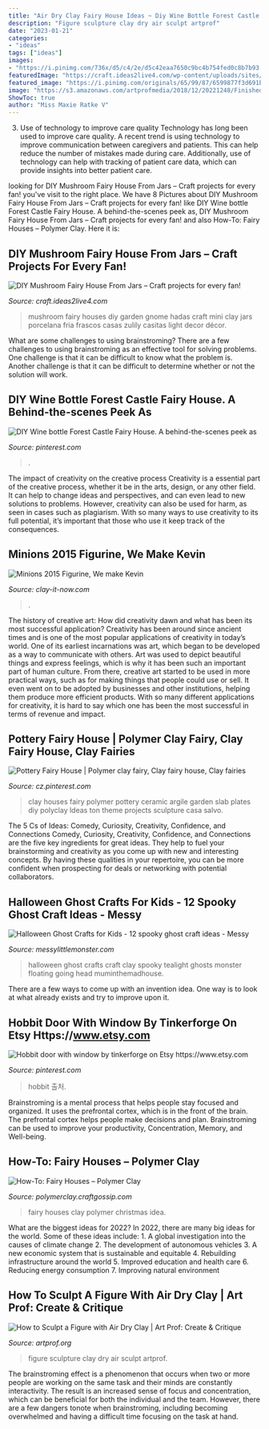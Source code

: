 ```yaml
---
title: "Air Dry Clay Fairy House Ideas ~ Diy Wine Bottle Forest Castle Fairy House. A Behind-the-scenes Peek As"
description: "Figure sculpture clay dry air sculpt artprof"
date: "2023-01-21"
categories:
- "ideas"
tags: ["ideas"]
images:
- "https://i.pinimg.com/736x/d5/c4/2e/d5c42eaa7650c9bc4b754fed0c8b7b93.jpg"
featuredImage: "https://craft.ideas2live4.com/wp-content/uploads/sites/4/2018/05/DIY-Mushroom-Fairy-Houses-08.jpg"
featured_image: "https://i.pinimg.com/originals/65/99/87/6599877f3d691b2777f89b8e690711d4.jpg"
image: "https://s3.amazonaws.com/artprofmedia/2018/12/20221248/Finished-figure-sculpture_013.jpg"
ShowToc: true
author: "Miss Maxie Ratke V"
---
```



3) Use of technology to improve care quality
Technology has long been used to improve care quality. A recent trend is using technology to improve communication between caregivers and patients. This can help reduce the number of mistakes made during care. Additionally, use of technology can help with tracking of patient care data, which can provide insights into better patient care.

	

		
looking for DIY Mushroom Fairy House From Jars – Craft projects for every fan! you've visit to the right place. We have 8 Pictures about DIY Mushroom Fairy House From Jars – Craft projects for every fan! like DIY Wine bottle Forest Castle Fairy House. A behind-the-scenes peek as, DIY Mushroom Fairy House From Jars – Craft projects for every fan! and also How-To: Fairy Houses – Polymer Clay. Here it is:
		
    
## DIY Mushroom Fairy House From Jars – Craft Projects For Every Fan!

<img loading=lazy src="https://craft.ideas2live4.com/wp-content/uploads/sites/4/2018/05/DIY-Mushroom-Fairy-Houses-08.jpg" onerror="this.onerror=null;this.src='https://tse3.mm.bing.net/th?id=OIP.JiNszxoDCQij3ep8yMar2QHaI5&amp;pid=15.1';" alt="DIY Mushroom Fairy House From Jars – Craft projects for every fan!">

_Source: craft.ideas2live4.com_

>mushroom fairy houses diy garden gnome hadas craft mini clay jars porcelana fria frascos casas zulily casitas light decor décor. 

	

What are some challenges to using brainstroming?
There are a few challenges to using brainstroming as an effective tool for solving problems. One challenge is that it can be difficult to know what the problem is. Another challenge is that it can be difficult to determine whether or not the solution will work.

    
## DIY Wine Bottle Forest Castle Fairy House. A Behind-the-scenes Peek As

<img loading=lazy src="https://i.pinimg.com/736x/d5/c4/2e/d5c42eaa7650c9bc4b754fed0c8b7b93.jpg" onerror="this.onerror=null;this.src='https://tse3.mm.bing.net/th?id=OIP.qF_7pRBT5y-y2qXahzX9dwHaLH&amp;pid=15.1';" alt="DIY Wine bottle Forest Castle Fairy House. A behind-the-scenes peek as">

_Source: pinterest.com_

>. 

	

The impact of creativity on the creative process
Creativity is a essential part of the creative process, whether it be in the arts, design, or any other field. It can help to change ideas and perspectives, and can even lead to new solutions to problems. However, creativity can also be used for harm, as seen in cases such as plagiarism. With so many ways to use creativity to its full potential, it’s important that those who use it keep track of the consequences.

    
## Minions 2015 Figurine, We Make Kevin

<img loading=lazy src="https://www.clay-it-now.com/images/IMG_7635.jpg" onerror="this.onerror=null;this.src='https://tse2.mm.bing.net/th?id=OIP.xtm3Uvj1M4SFZ9Rhe5T5DAHaKD&amp;pid=15.1';" alt="Minions 2015 Figurine, We make Kevin">

_Source: clay-it-now.com_

>. 

	

The history of creative art: How did creativity dawn and what has been its most successful application?
Creativity has been around since ancient times and is one of the most popular applications of creativity in today’s world. One of its earliest incarnations was art, which began to be developed as a way to communicate with others. Art was used to depict beautiful things and express feelings, which is why it has been such an important part of human culture. From there, creative art started to be used in more practical ways, such as for making things that people could use or sell. It even went on to be adopted by businesses and other institutions, helping them produce more efficient products. With so many different applications for creativity, it is hard to say which one has been the most successful in terms of revenue and impact.

    
## Pottery Fairy House | Polymer Clay Fairy, Clay Fairy House, Clay Fairies

<img loading=lazy src="https://i.pinimg.com/originals/65/99/87/6599877f3d691b2777f89b8e690711d4.jpg" onerror="this.onerror=null;this.src='https://tse3.mm.bing.net/th?id=OIP.XzFStuXJc-7xb01VqtqTEwHaKg&amp;pid=15.1';" alt="Pottery Fairy House | Polymer clay fairy, Clay fairy house, Clay fairies">

_Source: cz.pinterest.com_

>clay houses fairy polymer pottery ceramic argile garden slab plates diy polyclay ldeas ton theme projects sculpture casa salvo. 

	

The 5 Cs of Ideas: Comedy, Curiosity, Creativity, Confidence, and Connections
Comedy, Curiosity, Creativity, Confidence, and Connections are the five key ingredients for great ideas. They help to fuel your brainstorming and creativity as you come up with new and interesting concepts. By having these qualities in your repertoire, you can be more confident when prospecting for deals or networking with potential collaborators.

    
## Halloween Ghost Crafts For Kids - 12 Spooky Ghost Craft Ideas - Messy

<img loading=lazy src="https://4.bp.blogspot.com/-9pb2HKcLuxA/W3yZujJPWpI/AAAAAAAAJ_A/jmpCVzvuQPMTBPvYpZAeSAb0YboAU4MNwCLcBGAs/s1600/halloween-ghost-crafts-kids.jpg" onerror="this.onerror=null;this.src='https://tse4.mm.bing.net/th?id=OIP.DY1nlvmZXRP3G8RSnMhFHwHaHa&amp;pid=15.1';" alt="Halloween Ghost Crafts for Kids - 12 spooky ghost craft ideas - Messy">

_Source: messylittlemonster.com_

>halloween ghost crafts craft clay spooky tealight ghosts monster floating going head muminthemadhouse. 

	

There are a few ways to come up with an invention idea.  One way is to look at what already exists and try to improve upon it.

    
## Hobbit Door With Window By Tinkerforge On Etsy Https://www.etsy.com

<img loading=lazy src="https://i.pinimg.com/originals/65/58/58/655858ea0d9042a3dbee0ae2891b046f.jpg" onerror="this.onerror=null;this.src='https://tse3.mm.bing.net/th?id=OIP.tytBREqcaKumtto-PN17oQHaNK&amp;pid=15.1';" alt="Hobbit door with window by tinkerforge on Etsy https://www.etsy.com">

_Source: pinterest.com_

>hobbit 출처. 

	

Brainstroming is a mental process that helps people stay focused and organized. It uses the prefrontal cortex, which is in the front of the brain. The prefrontal cortex helps people make decisions and plan. Brainstroming can be used to improve your productivity, Concentration, Memory, and Well-being.

    
## How-To: Fairy Houses – Polymer Clay

<img loading=lazy src="https://i1.wp.com/polymerclay.craftgossip.com/files/2015/01/fae1-1.jpg?resize=600%2C900" onerror="this.onerror=null;this.src='https://tse1.mm.bing.net/th?id=OIP.eFeTczo3YxUULauugx44rQHaLH&amp;pid=15.1';" alt="How-To: Fairy Houses – Polymer Clay">

_Source: polymerclay.craftgossip.com_

>fairy houses clay polymer christmas idea. 

	

What are the biggest ideas for 2022?
In 2022, there are many big ideas for the world. Some of these ideas include: 1. A global investigation into the causes of climate change 2. The development of autonomous vehicles 3. A new economic system that is sustainable and equitable 4. Rebuilding infrastructure around the world 5. Improved education and health care 6. Reducing energy consumption 7. Improving natural environment 
    
## How To Sculpt A Figure With Air Dry Clay | Art Prof: Create &amp; Critique

<img loading=lazy src="https://s3.amazonaws.com/artprofmedia/2018/12/20221248/Finished-figure-sculpture_013.jpg" onerror="this.onerror=null;this.src='https://tse2.mm.bing.net/th?id=OIP.oOrQ7ki-6DdWPxJamFDPUQHaKL&amp;pid=15.1';" alt="How to Sculpt a Figure with Air Dry Clay | Art Prof: Create &amp; Critique">

_Source: artprof.org_

>figure sculpture clay dry air sculpt artprof. 

	

The brainstroming effect is a phenomenon that occurs when two or more people are working on the same task and their minds are constantly interactivity. The result is an increased sense of focus and concentration, which can be beneficial for both the individual and the team. However, there are a few dangers tonote when brainstroming, including becoming overwhelmed and having a difficult time focusing on the task at hand.

